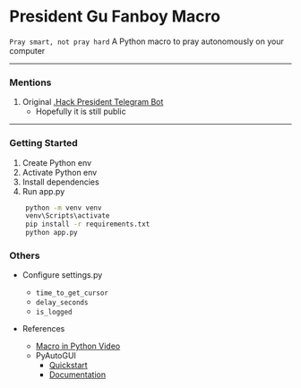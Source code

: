 # President Gu Fanboy Macro

`Pray smart, not pray hard`
A Python macro to pray autonomously on your computer

---

### Mentions

1. Original [.Hack President Telegram Bot](https://github.com/xbowery/president_gu_bot)
   - Hopefully it is still public

---

### Getting Started

1. Create Python env
2. Activate Python env
3. Install dependencies
4. Run app.py

```bash
    python -m venv venv
    venv\Scripts\activate
    pip install -r requirements.txt
    python app.py
```

### Others

- Configure settings.py
  - `time_to_get_cursor`
  - `delay_seconds`
  - `is_logged`

- References
    - [Macro in Python Video](https://www.youtube.com/watch?v=g00Wz5QTsOM)
    - PyAutoGUI
        - [Quickstart](https://pyautogui.readthedocs.io/en/latest/quickstart.html)
        - [Documentation](https://pypi.org/project/PyAutoGUI/)

